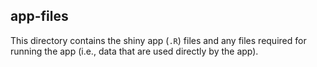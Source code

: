 ## app-files

This directory contains the shiny app (`.R`) files and any files required for running the app (i.e., data that are used directly by the app).
